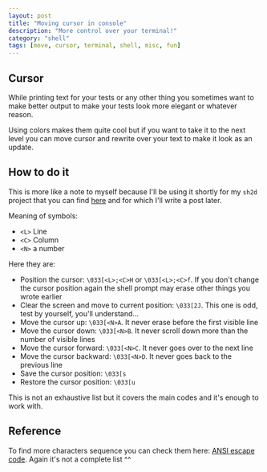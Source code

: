 ```yaml
---
layout: post
title: "Moving cursor in console"
description: "More control over your terminal!"
category: "shell"
tags: [move, cursor, terminal, shell, misc, fun]
---
```


## Cursor
While printing text for your tests or any other thing you sometimes want to make better output to make your tests look more elegant or whatever reason.

Using colors makes them quite cool but if you want to take it to the next level you can move cursor and rewrite over your text to make it look as an update.

## How to do it
This is more like a note to myself because I'll be using it shortly for my `sh2d` project that you can find [here](https://github.com/posva/sh2d) and for which I'll write a post later.

Meaning of symbols:

* `<L>` Line
* `<C>` Column
* `<N>` a number

Here they are:

* Position the cursor: `\033[<L>;<C>H` or `\033[<L>;<C>f`. If you don't change the cursor position again the shell prompt may erase other things you wrote earlier
* Clear the screen and move to current position:  `\033[2J`. This one is odd, test by yourself, you'll understand...
* Move the cursor up: `\033[<N>A`. It never erase before the first visible line
* Move the cursor down: `\033[<N>B`. It never scroll down more than the number of visible lines
* Move the cursor forward: `\033[<N>C`. It never goes over to the next line
* Move the cursor backward: `\033[<N>D`. It never goes back to the previous line
* Save the cursor position: `\033[s`
* Restore the cursor position: `\033[u`

This is not an exhaustive list but it covers the main codes and it's enough to work with.

## Reference
To find more characters sequence you can check them here: [ANSI escape code](http://en.wikipedia.org/wiki/ANSI_escape_code#CSI). Again it's not a complete list ^^
